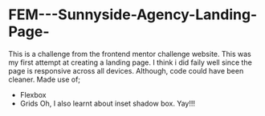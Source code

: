 # FEM---Sunnyside-Agency-Landing-Page-
This is a challenge from the frontend mentor challenge website. 
This was my first attempt at creating a landing page. I think i did faily well since the page is responsive across all devices. 
Although, code could have been cleaner.
Made use of;
- Flexbox
- Grids 
Oh, I also learnt about inset shadow box. Yay!!!
